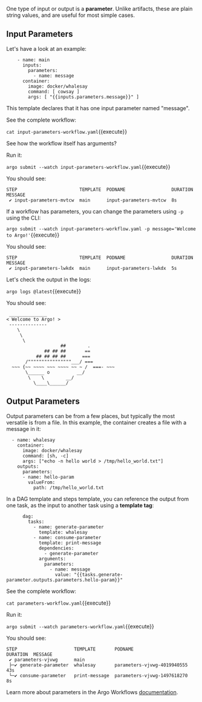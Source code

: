 One type of input or output is a **parameter**. Unlike artifacts, these are plain string values, and are useful for most
simple cases.

## Input Parameters

Let's have a look at an example:

```
    - name: main
      inputs:
        parameters:
          - name: message
      container:
        image: docker/whalesay
        command: [ cowsay ]
        args: [ "{{inputs.parameters.message}}" ]
```

This template declares that it has one input parameter named "message".

See the complete workflow:

`cat input-parameters-workflow.yaml`{{execute}}

See how the workflow itself has arguments?

Run it:

`argo submit --watch input-parameters-workflow.yaml`{{execute}}

You should see:

```
STEP                       TEMPLATE  PODNAME                 DURATION  MESSAGE
 ✔ input-parameters-mvtcw  main      input-parameters-mvtcw  8s          
```

If a workflow has parameters, you can change the parameters using `-p` using the CLI:

`argo submit --watch input-parameters-workflow.yaml -p message='Welcome to Argo!'`{{execute}}

You should see:

```
STEP                       TEMPLATE  PODNAME                 DURATION  MESSAGE
 ✔ input-parameters-lwkdx  main      input-parameters-lwkdx  5s          
```

Let's check the output in the logs:

`argo logs @latest`{{execute}}

You should see:

```
 ______________
< Welcome to Argo! >
 --------------
    \
     \
      \     
                    ##        .            
              ## ## ##       ==            
           ## ## ## ##      ===            
       /""""""""""""""""___/ ===        
  ~~~ {~~ ~~~~ ~~~ ~~~~ ~~ ~ /  ===- ~~~   
       \______ o          __/            
        \    \        __/             
          \____\______/   
```

## Output Parameters

Output parameters can be from a few places, but typically the most versatile is from a file. In this example, the
container creates a file with a message in it:

```
  - name: whalesay
    container:
      image: docker/whalesay
      command: [sh, -c]
      args: ["echo -n hello world > /tmp/hello_world.txt"]
    outputs:
      parameters:
      - name: hello-param		
        valueFrom:
          path: /tmp/hello_world.txt
```

In a DAG template and steps template, you can reference the output from one task, as the input to another
task using a **template tag**:

```
      dag:
        tasks:
          - name: generate-parameter
            template: whalesay
          - name: consume-parameter
            template: print-message
            dependencies:
              - generate-parameter
            arguments:
              parameters:
                - name: message
                  value: "{{tasks.generate-parameter.outputs.parameters.hello-param}}"
```

See the complete workflow:

`cat parameters-workflow.yaml`{{execute}}

Run it:

`argo submit --watch parameters-workflow.yaml`{{execute}}

You should see:

```
STEP                     TEMPLATE       PODNAME                      DURATION  MESSAGE
 ✔ parameters-vjvwg      main                                                    
 ├─✔ generate-parameter  whalesay       parameters-vjvwg-4019940555  43s         
 └─✔ consume-parameter   print-message  parameters-vjvwg-1497618270  8s          
```

Learn more about parameters in the Argo Workflows [documentation](https://argoproj.github.io/argo-workflows/workflow-inputs/).
